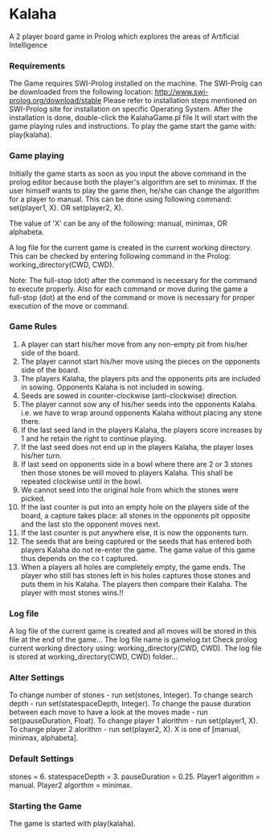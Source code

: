 # Kalaha

A 2 player board game in Prolog which explores the areas of Artificial Intelligence

### Requirements

The Game requires SWI-Prolog installed on the machine. The SWI-Prolg can be downloaded from the following location: http://www.swi-prolog.org/download/stable
Please refer to installation steps mentioned on SWI-Prolog site for installation on specific Operating System.
After the installation is done, double-click the KalahaGame.pl file It will start with the game playing rules and instructions. To play the game start the game with: play(kalaha).

### Game playing

Initially the game starts as soon as you input the above command in the prolog editor because both the player's algorithm are set to minimax. If the user himself wants to play the game then, he/she can change the algorithm for a player to manual. This can be done using following command: set(player1, X). OR set(player2, X).

The value of 'X' can be any of the following: manual, minimax, OR alphabeta.

A log file for the current game is created in the current working directory. This can be checked by entering following command in the Prolog: working_directory(CWD, CWD).

Note: The full-stop (dot) after the command is necessary for the command to execute properly. Also for each command or move during the game a full-stop (dot) at the end of the command or move is necessary for proper execution of the move or command.

### Game Rules

1. A player can start his/her move from any non-empty pit from his/her side of the board.
2. The player cannot start his/her move using the pieces on the opponents side of the board.
3. The players Kalaha, the players pits and the opponents pits are included in sowing. Opponents Kalaha is not included in sowing.
4. Seeds are sowed in counter-clockwise (anti-clockwise) direction.
5. The player cannot sow any of his/her seeds into the opponents Kalaha. i.e. we have to wrap around opponents Kalaha without placing any stone there.
6. If the last seed land in the players Kalaha, the players score increases by 1 and he retain the right to continue playing.
7. If the last seed does not end up in the players Kalaha, the player loses his/her turn.
8. If last seed on opponents side in a bowl where there are 2 or 3 stones then those stones be will moved to players Kalaha. This shall be repeated clockwise until in the bowl.
9. We cannot seed into the original hole from which the stones were picked.
10. If the last counter is put into an empty hole on the players side of the board, a capture takes place: all stones in the opponents pit opposite and the last sto the opponent moves next.
11. If the last counter is put anywhere else, it is now the opponents turn.
12. The seeds that are being captured or the seeds that has entered both players Kalaha do not re-enter the game. The game value of this game thus depends on the co t captured.
13. When a players all holes are completely empty, the game ends. The player who still has stones left in his holes captures those stones and puts them in his Kalaha. The players then compare their Kalaha. The player with most stones wins.!!

### Log file

A log file of the current game is created and all moves will be stored in this file at the end of the game... The log file name is gamelog.txt Check prolog current working directory using: working_directory(CWD, CWD). The log file is stored at working_directory(CWD, CWD) folder...

### Alter Settings

To change number of stones - run set(stones, Integer). To change search depth - run set(statespaceDepth, Integer). To change the pause duration between each move to have a look at the moves made - run set(pauseDuration, Float). To change player 1 alorithm - run set(player1, X). To change player 2 alorithm - run set(player2, X). X is one of [manual, minimax, alphabeta].

### Default Settings

stones = 6. statespaceDepth = 3. pauseDuration = 0.25. Player1 algorithm = manual. Player2 algorthm = minimax.

### Starting the Game

The game is started with play(kalaha).
